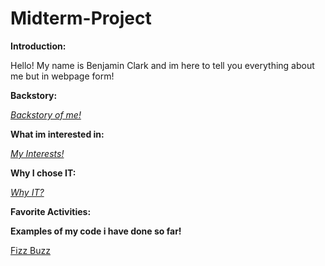 # Midterm-Project

**Introduction:** 

Hello! My name is Benjamin Clark and im here to tell you everything about me but in webpage form!

**Backstory:** 

[_Backstory of me!_](https://github.com/Bennclark2002/Midterm-Project/blob/3246d0a37d1dc22116a48f1a7788ad3dab64b21b/Backstory.md)

**What im interested in:**

[_My Interests!_](https://github.com/Bennclark2002/Midterm-Project/blob/3e0cdae48a425a0983ef52f509dfe550db019b35/Interests.md)

**Why I chose IT:**

[_Why IT?_](https://github.com/Bennclark2002/Midterm-Project/blob/41c3db55d3ae5a52a3fd848c40b7bc8e6518aabb/Why%20I%20Chose%20IT.md)

**Favorite Activities:**

**Examples of my code i have done so far!**

[Fizz Buzz](https://github.com/Bennclark2002/Midterm-Project/blob/b3587fc58ec2c1fa66529b4e7fcec3b9b2a28686/Fizzbuzz.py)
